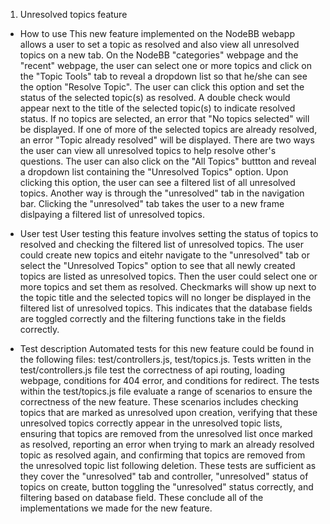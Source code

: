 1. Unresolved topics feature

- How to use
This new feature implemented on the NodeBB webapp allows a user to set a topic as resolved and also view all unresolved topics on a new tab. On the NodeBB "categories" webpage and the "recent" webpage, the user can select one or more topics and click on the "Topic Tools" tab to reveal a dropdown list so that he/she can see the option "Resolve Topic". The user can click this option and set the status of the selected topic(s) as resolved. A double check would appear next to the title of the selected topic(s) to indicate resolved status. If no topics are selected, an error that "No topics selected" will be displayed. If one of more of the selected topics are already resolved, an error "Topic already resolved" will be displayed. There are two ways the user can view all unresolved topics to help resolve other's questions. The user can also click on the "All Topics" buttton and reveal a dropdown list containing the "Unresolved Topics" option. Upon clicking this option, the user can see a filtered list of all unresolved topics. Another way is through the "unresolved" tab in the navigation bar. Clicking the "unresolved" tab takes the user to a new frame dislpaying a filtered list of unresolved topics.

- User test
User testing this feature involves setting the status of topics to resolved and checking the filtered list of unresolved topics. The user could create new topics and eitehr navigate to the "unresolved" tab or select the "Unresolved Topics" option to see that all newly created topics are listed as unresolved topics. Then the user could select one or more topics and set them as resolved. Checkmarks will show up next to the topic title and the selected topics will no longer be displayed in the filtered list of unresolved topics. This indicates that the database fields are toggled correctly and the filtering functions take in the fields correctly.

- Test description
Automated tests for this new feature could be found in the following files: test/controllers.js, test/topics.js. Tests written in the test/controllers.js file test the correctness of api routing, loading webpage, conditions for 404 error, and conditions for redirect. The tests within the test/topics.js file evaluate a range of scenarios to ensure the correctness of the new feature. These scenarios includes checking topics that are marked as unresolved upon creation, verifying that these unresolved topics correctly appear in the unresolved topic lists, ensuring that topics are removed from the unresolved list once marked as resolved, reporting an error when trying to mark an already resolved topic as resolved again, and confirming that topics are removed from the unresolved topic list following deletion. These tests are sufficient as they cover the "unresolved" tab and controller, "unresolved" status of topics on create, button toggling the "unresolved" status correctly, and filtering based on database field. These conclude all of the implementations we made for the new feature.